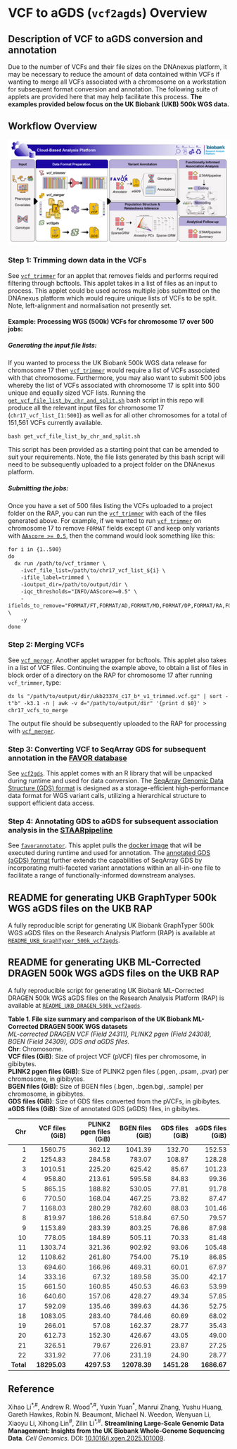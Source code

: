 # VCF to aGDS (`vcf2agds`) Overview
## Description of VCF to aGDS conversion and annotation
Due to the number of VCFs and their file sizes on the DNAnexus platform, it may be necessary to reduce the amount of data 
contained within VCFs if wanting to merge all VCFs associated with a chromosome on a workstation for subsequent format conversion and annotation. 
The following suite of applets are provided here that may help facilitate this process. **The examples provided below focus on the UK Biobank (UKB) 500k WGS data.**

## Workflow Overview
![vcf2agds workflow](vcf2agds_workflow.jpg)

### Step 1: Trimming down data in the VCFs
See [`vcf_trimmer`](https://github.com/drarwood/vcf_trimmer) for an applet that removes fields and performs required filtering through bcftools.
This applet takes in a list of files as an input to process. This applet could be used across multiple jobs submitted on the DNAnexus platform which would require unique lists of VCFs to be split. Note, left-alignment and normalisation not presently set.

#### Example: Processing WGS (500k) VCFs for chromosome 17 over 500 jobs:
##### Generating the input file lists:
If you wanted to process the UK Biobank 500k WGS data release for chromosome 17 then [`vcf_trimmer`](https://github.com/drarwood/vcf_trimmer) would require a list of VCFs associated with that chromosome. 
Furthermore, you may also want to submit 500 jobs whereby the list of VCFs associated with chromosome 17 is split into 500 unique and equally sized VCF lists.
Running the [`get_vcf_file_list_by_chr_and_split.sh`](https://github.com/drarwood/vcf_to_gds_overview/blob/master/get_vcf_file_list_by_chr_and_split.sh) bash script in this repo will produce all the relevant input files for chromosome 17 (`chr17_vcf_list_[1:500]`)
as well as for all other chromosomes for a total of 151,561 VCFs currently available.
```
bash get_vcf_file_list_by_chr_and_split.sh
```
This script has been provided as a starting point that can be amended to suit your requirements.
Note, the file lists generated by this bash script will need to be subsequently uploaded to a project folder on the DNAnexus platform.
##### Submitting the jobs:
Once you have a set of 500 files listing the VCFs uploaded to a project folder on the RAP, you can run the [`vcf_trimmer`](https://github.com/drarwood/vcf_trimmer) with each of the files generated above. 
For example, if we wanted to run [`vcf_trimmer`](https://github.com/drarwood/vcf_trimmer) on chromosome 17 to remove `FORMAT` fields except `GT` and keep only variants with [`AAscore >= 0.5`](https://doi.org/10.1038/s41586-022-04965-x), 
then the command would look something like this:

```
for i in {1..500}
do
  dx run /path/to/vcf_trimmer \
    -ivcf_file_list=/path/to/chr17_vcf_list_${i} \
    -ifile_label=trimmed \
    -ioutput_dir=/path/to/output/dir \
    -iqc_thresholds="INFO/AAScore>=0.5" \
    -ifields_to_remove="FORMAT/FT,FORMAT/AD,FORMAT/MD,FORMAT/DP,FORMAT/RA,FORMAT/PP,FORMAT/GQ,FORMAT/PL" \
    -y
done
```

### Step 2: Merging VCFs
See [`vcf_merger`](https://github.com/drarwood/vcf_merger). Another applet wrapper for bcftools.
This applet also takes in a list of VCF files. Continuing the example above, to obtain a list of files in block order of a directory on the RAP for chromosome 17 after running `vcf_trimmer`, type:
```
dx ls "/path/to/output/dir/ukb23374_c17_b*_v1_trimmed.vcf.gz" | sort -t"b" -k3.1 -n | awk -v d="/path/to/output/dir" '{print d $0}' > chr17_vcfs_to_merge
```
The output file should be subsequently uploaded to the RAP for processing with [`vcf_merger`](https://github.com/drarwood/vcf_merger).

### Step 3: Converting VCF to SeqArray GDS for subsequent annotation in the [FAVOR database](https://favor.genohub.org)
See [`vcf2gds`](https://github.com/drarwood/vcf2gds). This applet comes with an R library that will be unpacked during runtime and used for data conversion. The [SeqArray Genomic Data Structure (GDS) format](https://doi.org/10.1093/bioinformatics/btx145) is designed as a storage-efficient high-performance data format for WGS variant calls, utilizing a hierarchical structure to support efficient data access.

### Step 4: Annotating GDS to aGDS for subsequent association analysis in the [STAARpipeline](https://doi.org/10.1038/s41592-022-01640-x)
See [`favorannotator`](https://github.com/xihaoli/favorannotator-rap). This applet pulls the [docker image](https://hub.docker.com/r/zilinli/staarpipeline) that will be executed during runtime and used for annotation. The [annotated GDS (aGDS) format](https://doi.org/10.1093/nar/gkac966) further extends the capabilities of SeqArray GDS by incorporating multi-faceted variant annotations within an all-in-one file to facilitate a range of functionally-informed downstream analyses.

## README for generating UKB GraphTyper 500k WGS aGDS files on the UKB RAP
A fully reproducible script for generating UK Biobank GraphTyper 500k WGS aGDS files on the Research Analysis Platform (RAP) is available at [`README_UKB_GraphTyper_500k_vcf2agds`](https://github.com/drarwood/vcf2agds_overview/blob/master/README_UKB_GraphTyper_500k_vcf2agds.txt).

## README for generating UKB ML-Corrected DRAGEN 500k WGS aGDS files on the UKB RAP
A fully reproducible script for generating UK Biobank ML-Corrected DRAGEN 500k WGS aGDS files on the Research Analysis Platform (RAP) is available at [`README_UKB_DRAGEN_500k_vcf2agds`](https://github.com/drarwood/vcf2agds_overview/blob/master/README_UKB_DRAGEN_500k_vcf2agds.txt).

**Table 1. File size summary and comparison of the UK Biobank ML-Corrected DRAGEN 500K WGS datasets**  
_ML-corrected DRAGEN VCF (Field 24311), PLINK2 pgen (Field 24308), BGEN (Field 24309), GDS and aGDS files._  
**Chr**: Chromosome.  
**VCF files (GiB)**: Size of project VCF (pVCF) files per chromosome, in gibibytes.  
**PLINK2 pgen files (GiB)**: Size of PLINK2 pgen files (.pgen, .psam, .pvar) per chromosome, in gibibytes.  
**BGEN files (GiB)**: Size of BGEN files (.bgen, .bgen.bgi, .sample) per chromosome, in gibibytes.  
**GDS files (GiB)**: Size of GDS files converted from the pVCFs, in gibibytes.  
**aGDS files (GiB)**: Size of annotated GDS (aGDS) files, in gibibytes.

| **Chr** | **VCF files (GiB)** | **PLINK2 pgen files (GiB)** | **BGEN files (GiB)** | **GDS files (GiB)** | **aGDS files (GiB)** |
|--------:|-------------------:|----------------------------:|--------------------:|-------------------:|--------------------:|
| 1       | 1560.75            | 362.12                      | 1041.39             | 132.70             | 152.53              |
| 2       | 1254.83            | 284.58                      | 783.07              | 108.87             | 128.28              |
| 3       | 1010.51            | 225.20                      | 625.42              | 85.67              | 101.23              |
| 4       | 958.80             | 213.61                      | 595.58              | 84.83              | 99.36               |
| 5       | 865.15             | 188.82                      | 530.05              | 77.81              | 91.78               |
| 6       | 770.50             | 168.04                      | 467.25              | 73.82              | 87.47               |
| 7       | 1168.03            | 280.29                      | 782.60              | 88.03              | 101.46              |
| 8       | 819.97             | 186.26                      | 518.84              | 67.50              | 79.57               |
| 9       | 1153.89            | 283.39                      | 803.25              | 76.86              | 87.98               |
| 10      | 778.05             | 184.89                      | 505.11              | 70.33              | 81.48               |
| 11      | 1303.74            | 321.36                      | 902.92              | 93.06              | 105.48              |
| 12      | 1108.62            | 261.80                      | 754.00              | 75.19              | 86.85               |
| 13      | 694.60             | 166.96                      | 469.31              | 60.01              | 67.97               |
| 14      | 333.16             | 67.32                       | 189.58              | 35.00              | 42.17               |
| 15      | 661.50             | 160.85                      | 450.53              | 46.63              | 53.99               |
| 16      | 640.60             | 157.06                      | 428.27              | 49.34              | 57.85               |
| 17      | 592.09             | 135.46                      | 399.63              | 44.36              | 52.75               |
| 18      | 1083.05            | 283.40                      | 784.46              | 60.69              | 68.02               |
| 19      | 266.01             | 57.08                       | 162.37              | 28.77              | 35.43               |
| 20      | 612.73             | 152.30                      | 426.67              | 43.05              | 49.00               |
| 21      | 326.51             | 79.67                       | 226.91              | 23.87              | 27.25               |
| 22      | 331.92             | 77.06                       | 231.19              | 24.90              | 28.77               |
| **Total**| **18295.03**      | **4297.53**                 | **12078.39**        | **1451.28**        | **1686.67**         |

## Reference
Xihao Li<sup>\*,#</sup>, Andrew R. Wood<sup>\*,#</sup>, Yuxin Yuan<sup>\*</sup>, Manrui Zhang, Yushu Huang, Gareth Hawkes, Robin N. Beaumont, Michael N. Weedon, Wenyuan Li, Xiaoyu Li, Xihong Lin<sup>#</sup>, Zilin Li<sup>\*,#</sup>. **Streamlining Large-Scale Genomic Data Management: Insights from the UK Biobank Whole-Genome Sequencing Data**. _Cell Genomics_. DOI: <a href="https://doi.org/10.1016/j.xgen.2025.101009">10.1016/j.xgen.2025.101009</a>.
